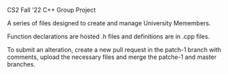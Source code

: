 CS2 Fall '22
C++ Group Project

A series of files designed to create and manage University Memembers. 

Function declarations are hosted .h files and definitions are in .cpp files.

To submit an alteration, create a new pull request in the patch-1 branch with comments, upload the necessary files and merge the patche-1 and master branches.
